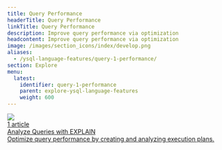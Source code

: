 ```yaml
---
title: Query Performance
headerTitle: Query Performance
linkTitle: Query Performance
description: Improve query performance via optimization
headcontent: Improve query performance via optimization
image: /images/section_icons/index/develop.png
aliases:
  - /ysql-language-features/query-1-performance/
section: Explore
menu:
  latest:
    identifier: query-1-performance
    parent: explore-ysql-language-features    
    weight: 600
---
```


<div class="row">

  <div class="col-12 col-md-6 col-lg-12 col-xl-6">
    <a class="section-link icon-offset" href="explain-analyze/">
      <div class="head">
        <img class="icon" src="/images/section_icons/develop/learn.png" aria-hidden="true" />
        <div class="articles">1 article</div>
        <div class="title">Analyze Queries with EXPLAIN</div>
      </div>
      <div class="body">
        Optimize query performance by creating and analyzing execution plans.
      </div>
    </a>
  </div>
  

</div>








